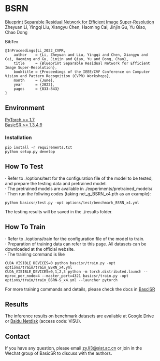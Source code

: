 # BSRN
[Blueprint Separable Residual Network for Efficient Image Super-Resolution](https://arxiv.org/abs/2205.05996)   
Zheyuan Li, Yingqi Liu, Xiangyu Chen, Haoming Cai, Jinjin Gu, Yu Qiao, Chao Dong

BibTex
```
@InProceedings{Li_2022_CVPR,
    author    = {Li, Zheyuan and Liu, Yingqi and Chen, Xiangyu and Cai, Haoming and Gu, Jinjin and Qiao, Yu and Dong, Chao},
    title     = {Blueprint Separable Residual Network for Efficient Image Super-Resolution},
    booktitle = {Proceedings of the IEEE/CVF Conference on Computer Vision and Pattern Recognition (CVPR) Workshops},
    month     = {June},
    year      = {2022},
    pages     = {833-843}
}
```

## Environment

[PyTorch >= 1.7](https://pytorch.org/)  
[BasicSR >= 1.3.4.9](https://github.com/XPixelGroup/BasicSR)

### Installation
```
pip install -r requirements.txt
python setup.py develop
```

## How To Test
· Refer to ./options/test for the configuration file of the model to be tested, and prepare the testing data and pretrained model.  
· The pretrained models are available in ./experiments/pretrained_models/  
· Then run the follwing codes (taking net_g_BSRN_x4.pth as an example):  

```
python basicsr/test.py -opt options/test/benchmark_BSRN_x4.yml
```
The testing results will be saved in the ./results folder.

## How To Train
· Refer to ./options/train for the configuration file of the model to train.  
· Preparation of training data can refer to this page. All datasets can be downloaded at the official website.  
· The training command is like  
```
CUDA_VISIBLE_DEVICES=0 python bascisr/train.py -opt options/train/train_BSRN_x4.yml
CUDA_VISIBLE_DEVICES=0,1,2,3 python -m torch.distributed.launch --nproc_per_node=4 --master_port=4321 basicsr/train.py -opt options/train/train_BSRN-S_x4.yml --launcher pytorch
```
For more training commands and details, please check the docs in [BasciSR](https://github.com/XPixelGroup/BasicSR)  

## Results
The inference results on benchmark datasets are available at [Google Drive](https://drive.google.com/drive/folders/18uRxyAWwpAfKuxgDneacJkF4-rAyR7XR?usp=sharing) or [Baidu Netdisk](https://pan.baidu.com/s/1N9zLwsOBM8MxqpfK5zpZXw) (access code: VISU).

## Contact
If you have any question, please email zy.li3@siat.ac.cn or join in the Wechat group of BasicSR to discuss with the authors.
